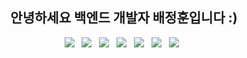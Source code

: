 <h2 align="center"><b>안녕하세요 백엔드 개발자 배정훈입니다 :)</b></h2>

<p align="center">
<img src="https://img.shields.io/badge/MongoDB-red?style=flat-square&logo=MongoDB&logoColor=white"/></a> &nbsp 
<img src="https://img.shields.io/badge/Node.js-orange?style=flat-square&logo=Node.js&logoColor=white"/></a> &nbsp
<img src="https://img.shields.io/badge/MySQL-yellow?style=flat-square&logo=MySQL&logoColor=white"/></a> &nbsp 
<img src="https://img.shields.io/badge/JavaScript-green?style=flat-square&logo=JavaScript&logoColor=white"/></a> &nbsp
<img src="https://img.shields.io/badge/-TypeScript-blue?style=flat-square&logo=python&logoColor=white"/></a> &nbsp
<img src="https://img.shields.io/badge/-docker-000080?style=flat-square&logo=docker&logoColor=white"/></a> &nbsp
<img src="https://img.shields.io/badge/-ubuntu-8b00ff?style=flat-square&logo=ubuntu&logoColor=white"/></a> &nbsp

<!--
**jhoonbae/jhoonbae** is a ✨ _special_ ✨ repository because its `README.md` (this file) appears on your GitHub profile.

Here are some ideas to get you started:

- 🔭 I’m currently working on ...
- 🌱 I’m currently learning ...
- 👯 I’m looking to collaborate on ...
- 🤔 I’m looking for help with ...
- 💬 Ask me about ...
- 📫 How to reach me: ...
- 😄 Pronouns: ...
- ⚡ Fun fact: ...
-->
